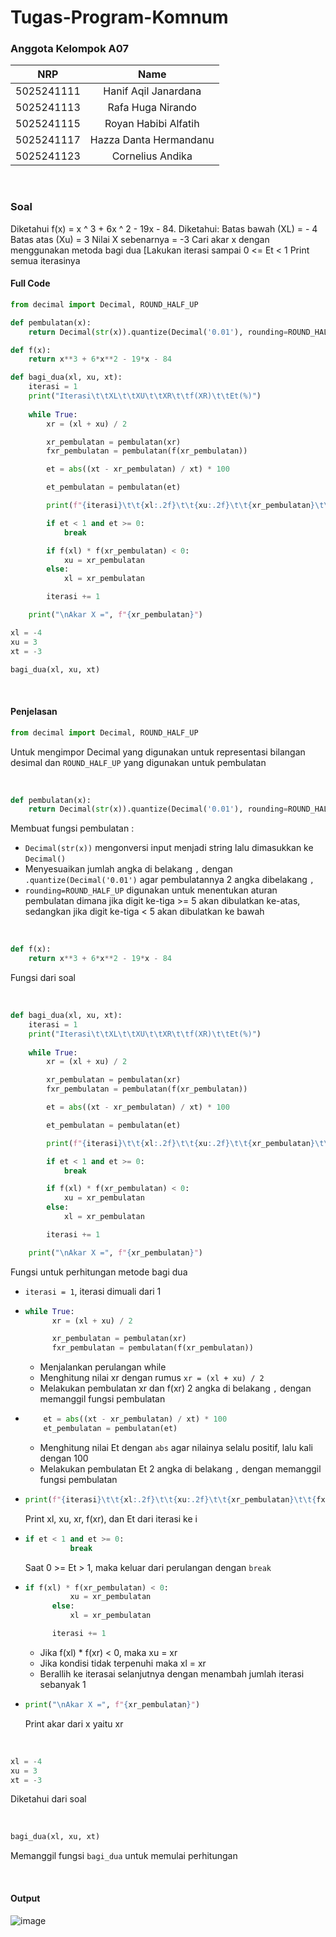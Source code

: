 # Tugas-Program-Komnum
### Anggota Kelompok A07

|    NRP     |      Name      |
| :--------: | :------------: |
| 5025241111 | Hanif Aqil Janardana |
| 5025241113 | Rafa Huga Nirando |
| 5025241115 | Royan Habibi Alfatih |
| 5025241117 | Hazza Danta Hermandanu |
| 5025241123 | Cornelius Andika |

<br>

### Soal

Diketahui f(x) = x ^ 3 + 6x ^ 2 - 19x - 84. Diketahui: 
Batas bawah (XL) = - 4 
Batas atas (Xu) = 3 
Nilai X sebenarnya = -3 
Cari akar x dengan menggunakan metoda bagi dua 
[Lakukan iterasi sampai 0 <= Et < 1 Print semua iterasinya

#### Full Code
```python
from decimal import Decimal, ROUND_HALF_UP

def pembulatan(x):
    return Decimal(str(x)).quantize(Decimal('0.01'), rounding=ROUND_HALF_UP)

def f(x):
    return x**3 + 6*x**2 - 19*x - 84

def bagi_dua(xl, xu, xt):
    iterasi = 1
    print("Iterasi\t\tXL\t\tXU\t\tXR\t\tf(XR)\t\tEt(%)")
    
    while True:
        xr = (xl + xu) / 2

        xr_pembulatan = pembulatan(xr)
        fxr_pembulatan = pembulatan(f(xr_pembulatan))

        et = abs((xt - xr_pembulatan) / xt) * 100

        et_pembulatan = pembulatan(et)

        print(f"{iterasi}\t\t{xl:.2f}\t\t{xu:.2f}\t\t{xr_pembulatan}\t\t{fxr_pembulatan}\t\t{et_pembulatan}")

        if et < 1 and et >= 0:
            break

        if f(xl) * f(xr_pembulatan) < 0:
            xu = xr_pembulatan
        else:
            xl = xr_pembulatan

        iterasi += 1

    print("\nAkar X =", f"{xr_pembulatan}")

xl = -4
xu = 3
xt = -3

bagi_dua(xl, xu, xt)

```

<br>

#### Penjelasan
```python
from decimal import Decimal, ROUND_HALF_UP
```
Untuk mengimpor Decimal yang digunakan untuk representasi bilangan desimal dan `ROUND_HALF_UP` yang digunakan untuk pembulatan

<br>

```python
def pembulatan(x):
    return Decimal(str(x)).quantize(Decimal('0.01'), rounding=ROUND_HALF_UP)
```
Membuat fungsi pembulatan :
- `Decimal(str(x))` mengonversi input menjadi string lalu dimasukkan ke `Decimal()`
- Menyesuaikan jumlah angka di belakang `,` dengan `.quantize(Decimal('0.01')` agar pembulatannya 2 angka dibelakang `,`
- `rounding=ROUND_HALF_UP` digunakan untuk menentukan aturan pembulatan dimana jika digit ke-tiga >= 5 akan dibulatkan ke-atas, sedangkan jika digit ke-tiga < 5 akan dibulatkan ke bawah

<br>

```python
def f(x):
    return x**3 + 6*x**2 - 19*x - 84
```
Fungsi dari soal

<br>

```python
def bagi_dua(xl, xu, xt):
    iterasi = 1
    print("Iterasi\t\tXL\t\tXU\t\tXR\t\tf(XR)\t\tEt(%)")
    
    while True:
        xr = (xl + xu) / 2

        xr_pembulatan = pembulatan(xr)
        fxr_pembulatan = pembulatan(f(xr_pembulatan))

        et = abs((xt - xr_pembulatan) / xt) * 100

        et_pembulatan = pembulatan(et)

        print(f"{iterasi}\t\t{xl:.2f}\t\t{xu:.2f}\t\t{xr_pembulatan}\t\t{fxr_pembulatan}\t\t{et_pembulatan}")

        if et < 1 and et >= 0:
            break

        if f(xl) * f(xr_pembulatan) < 0:
            xu = xr_pembulatan
        else:
            xl = xr_pembulatan

        iterasi += 1

    print("\nAkar X =", f"{xr_pembulatan}")
```
Fungsi untuk perhitungan metode bagi dua
- `iterasi = 1`, iterasi dimuali dari 1
- ``` python
  while True:
        xr = (xl + xu) / 2

        xr_pembulatan = pembulatan(xr)
        fxr_pembulatan = pembulatan(f(xr_pembulatan))
  ```
  - Menjalankan perulangan while
  - Menghitung nilai xr dengan rumus `xr = (xl + xu) / 2`
  - Melakukan pembulatan xr dan f(xr) 2 angka di belakang `,` dengan memanggil fungsi pembulatan
- ``` python
      et = abs((xt - xr_pembulatan) / xt) * 100
      et_pembulatan = pembulatan(et)
  ```
  - Menghitung nilai Et dengan `abs` agar nilainya selalu positif, lalu kali dengan 100
  - Melakukan pembulatan Et 2 angka di belakang `,` dengan memanggil fungsi pembulatan
- ``` python
  print(f"{iterasi}\t\t{xl:.2f}\t\t{xu:.2f}\t\t{xr_pembulatan}\t\t{fxr_pembulatan}\t\t{et_pembulatan}")
  ```
  Print xl, xu, xr, f(xr), dan Et dari iterasi ke i
- ``` python
  if et < 1 and et >= 0:
            break
  ```
  Saat 0 >= Et > 1, maka keluar dari perulangan dengan `break`
- ``` python
  if f(xl) * f(xr_pembulatan) < 0:
            xu = xr_pembulatan
        else:
            xl = xr_pembulatan

        iterasi += 1
  ```
  - Jika f(xl) * f(xr) < 0, maka xu = xr
  - Jika kondisi tidak terpenuhi maka xl = xr
  - Berallih ke iterasai selanjutnya dengan menambah jumlah iterasi sebanyak 1
- ``` python
  print("\nAkar X =", f"{xr_pembulatan}")
  ```
  Print akar dari x yaitu xr

<br>

``` python
xl = -4
xu = 3
xt = -3
```
Diketahui dari soal

<br>

```python
bagi_dua(xl, xu, xt)
```
Memanggil fungsi `bagi_dua` untuk memulai perhitungan

<br>

#### Output
![image](https://github.com/user-attachments/assets/fc9a9ef4-4034-4dd4-92e3-d6064166f15b)

